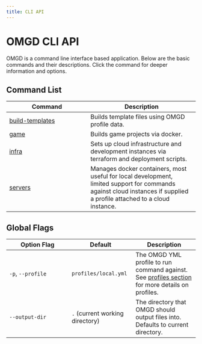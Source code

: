 ```yaml
---
title: CLI API
---
```


# OMGD CLI API

OMGD is a command line interface based application. Below are the basic commands and their descriptions. Click the command for deeper information and options.

## Command List

| <div style="min-width:200px">Command</div> | Description |
| -- | -- |
| [build-templates](/docs/cli/build-templates) | Builds template files using OMGD profile data. |
| [game](/docs/cli/game) | Builds game projects via docker. |
| [infra](/docs/cli/infra) | Sets up cloud infrastructure and development instances via terraform and deployment scripts. |
| [servers](/docs/cli/servers) | Manages docker containers, most useful for local development, limited support for commands against cloud instances if supplied a profile attached to a cloud instance. |

## Global Flags

| <div style="min-width:150px">Option Flag</div> | Default | Description |
| -- | -- | -- |
| `-p`, `--profile` | `profiles/local.yml` | The OMGD YML profile to run command against. See [profiles section](/docs/core-concepts/profiles) for more details on profiles. |
| `--output-dir` | `.` (current working directory) | The directory that OMGD should output files into. Defaults to current directory. |
